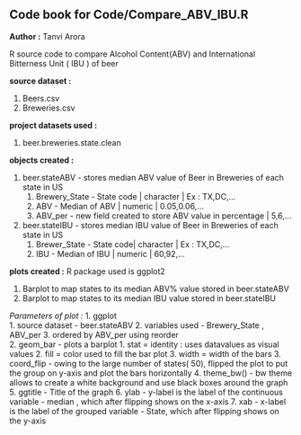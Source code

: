 ## Code book for Code/Compare_ABV_IBU.R
**Author :** Tanvi Arora

R source code to compare Alcohol Content(ABV) and International Bitterness Unit ( IBU ) of beer

**source dataset :** 
1) Beers.csv
2) Breweries.csv

**project datasets used :**
1) beer.breweries.state.clean

**objects created :**
1. beer.stateABV - stores median ABV value of Beer in Breweries of each state in US
    1. Brewery_State - State code | character | Ex : TX,DC,...
    2. ABV - Median of ABV | numeric | 0.05,0.06,...
    3. ABV_per - new field created to store ABV value in percentage | 5,6,...
2. beer.stateIBU - stores median IBU value of Beer in Breweries of each state in US
    1. Brewer_State - State code| character | Ex : TX,DC,...
    2. IBU - Median of IBU | numeric | 60,92,...
    
**plots created :**
R package used is ggplot2

1. Barplot to map states to its median ABV% value stored in beer.stateABV
2. Barplot to map states to its median IBU value stored in beer.stateIBU

*Parameters of plot :*
    1. ggplot  
        1. source dataset - beer.stateABV 
        2. variables used - Brewery_State , ABV_per 
        3. ordered by ABV_per using reorder  
    2. geom_bar - plots a barplot 
        1. stat = identity : uses datavalues as visual values 
        2. fill = color used to fill the bar plot 
        3. width = width of the bars 
    3. coord_flip - owing to the large number of states( 50), flipped the plot to put the group on y-axis and plot the bars horizontally 
    4. theme_bw() - bw theme allows to create a white background and use black boxes around the graph 
    5. ggtitle -  Title of the graph 
    6. ylab - y-label is the label of the continuous variable - median , which after flipping shows on the x-axis 
    7. xab - x-label is the label of the grouped variable - State, which after flipping shows on the y-axis 
    
 



